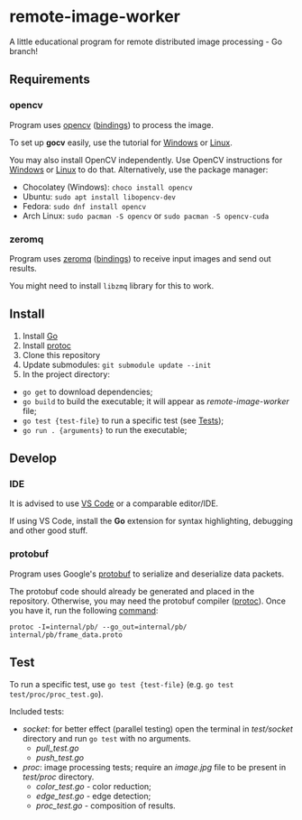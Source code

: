 # remote-image-worker
A little educational program for remote distributed image processing - Go branch!

## Requirements
### opencv
Program uses [opencv](https://opencv.org/) ([bindings](https://gocv.io/)) to process the image.

To set up **gocv** easily, use the tutorial for [Windows](https://gocv.io/getting-started/windows/) or [Linux](https://gocv.io/getting-started/linux/).

You may also install OpenCV independently. Use OpenCV instructions for [Windows](https://docs.opencv.org/4.x/d3/d52/tutorial_windows_install.html) or [Linux](https://docs.opencv.org/4.x/d7/d9f/tutorial_linux_install.html) to do that. Alternatively, use the package manager:
* Chocolatey (Windows): `choco install opencv`
* Ubuntu: `sudo apt install libopencv-dev`
* Fedora: `sudo dnf install opencv`
* Arch Linux: `sudo pacman -S opencv` or `sudo pacman -S opencv-cuda`

### zeromq
Program uses [zeromq](https://zeromq.org/) ([bindings](https://crates.io/crates/zmq)) to receive input images and send out results.

You might need to install `libzmq` library for this to work.

## Install
1. Install [Go](https://go.dev/)
2. Install [protoc](#protobuf)
3. Clone this repository
4. Update submodules: `git submodule update --init`
5. In the project directory:
  * `go get` to download dependencies;
  * `go build` to build the executable; it will appear as *remote-image-worker* file;
  * `go test {test-file}` to run a specific test (see [Tests](#test));
  * `go run . {arguments}` to run the executable;

## Develop
### IDE
It is advised to use [VS Code](https://vscodium.com/) or a comparable editor/IDE.

If using VS Code, install the **Go** extension for syntax highlighting, debugging and other good stuff.

### protobuf
Program uses Google's [protobuf](https://developers.google.com/protocol-buffers) to serialize and deserialize data packets.

The protobuf code should already be generated and placed in the repository. Otherwise, you may need the protobuf compiler ([protoc](https://github.com/protocolbuffers/protobuf/releases)). Once you have it, run the following [command](https://developers.google.com/protocol-buffers/docs/gotutorial):

`protoc -I=internal/pb/ --go_out=internal/pb/ internal/pb/frame_data.proto`

## Test
To run a specific test, use `go test {test-file}` (e.g. `go test test/proc/proc_test.go`).
 
Included tests:
* *socket*: for better effect (parallel testing) open the terminal in *test/socket* directory and run `go test` with no arguments.
  * *pull_test.go*
  * *push_test.go*
* *proc*: image processing tests; require an *image.jpg* file to be present in *test/proc* directory.
  * *color_test.go* - color reduction; 
  * *edge_test.go* - edge detection;
  * *proc_test.go* - composition of results.
